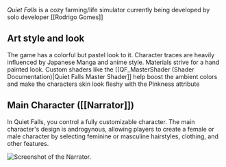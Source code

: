 *Quiet Falls* is a cozy farming/life simulator currently being developed by solo developer [[Rodrigo Gomes]]

## Art style and look
The game has a colorful but pastel look to it. Character traces are heavily influenced by Japanese Manga and anime style. Materials strive for a hand painted look. Custom shaders like the [[QF_MasterShader (Shader Documentation)|Quiet Falls Master Shader]] help boost the ambient colors and make the characters skin look fleshy with the Pinkness attribute

## Main Character ([[Narrator]])
In Quiet Falls, you control a fully customizable character. The main character's design is androgynous, allowing players to create a female or male character by selecting feminine or masculine hairstyles, clothing, and other features.

![Screenshot of the Narrator.](Narrator-MainCharacter_InGameCapture.jpg)

